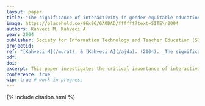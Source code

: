 ```yaml
---
layout: paper
title: "The significance of interactivity in gender equitable education"
image: https://placehold.co/96x96/6A0DAD/ffffff?text=SITE\n2004
authors: Kahveci M, Kahveci A
year: 2004
publisher: Society for Information Technology and Teacher Education (SITE)
projectid:
ref: "[Kahveci M](/murat), & [Kahveci A](/ajda). (2004). _The significance of interactivity in gender equitable education_. Paper presented at the Society for Information Technology and Teacher Education (SITE). Atlanta, USA. March 1 - 6, 2004."
pdf:
doi:
excerpt: This paper investigates the critical importance of interactivity for achieving gender equitable practices in education.
conference: true
wip: true # work in progress 
---
```


{% include citation.html %}